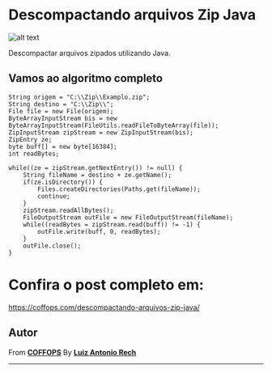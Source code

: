 # Descompactando arquivos Zip Java

![alt text](https://coffops.com/wp-content/uploads/2021/03/post.png)

<!-- wp:paragraph -->
<p>Descompactar arquivos zipados utilizando Java.</p>
<!-- /wp:paragraph -->


## Vamos ao algoritmo completo

    String origem = "C:\\Zip\\Examplo.zip";
    String destino = "C:\\Zip\\";
    File file = new File(origem);
    ByteArrayInputStream bis = new ByteArrayInputStream(FileUtils.readFileToByteArray(file));
    ZipInputStream zipStream = new ZipInputStream(bis);
    ZipEntry ze;
    byte buff[] = new byte[16384];
    int readBytes;

    while((ze = zipStream.getNextEntry()) != null) {
        String fileName = destino + ze.getName();
        if(ze.isDirectory()) {
            Files.createDirectories(Paths.get(fileName));
            continue;
        }
        zipStream.readAllBytes();
        FileOutputStream outFile = new FileOutputStream(fileName);
        while((readBytes = zipStream.read(buff)) != -1) {
            outFile.write(buff, 0, readBytes);
        }
        outFile.close();
    }

# Confira o post completo em:
https://coffops.com/descompactando-arquivos-zip-java/

## Autor

From **[COFFOPS](https://coffops.com/)** By **[Luiz Antonio Rech](https://github.com/aluizrech)**

---

